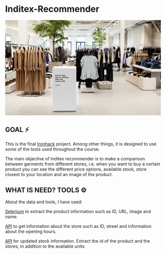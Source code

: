 # Inditex-Recommender 

![Imagen_text](https://github.com/Carmen-r/Inditex-Recommender/blob/main/image/proj_inditex.jpg)

## GOAL ⚡️

This is the final [Ironhack][id] project. Among other things, it is designed to use some of the tools used throughout the course.

[id]: https://www.ironhack.com/es "Ironhack"
The main objective of Inditex recommender is to make a comparison between garments from different stores, i.e. when you want to buy a certain product you can see the different price options, available stock, store closest to your location and an image of the product.

## WHAT IS NEED? TOOLS ⚙️

About the data and tools, I have used: 

[Selenium][id1] to extract the product information such as ID, URL, image and name.

[id1]: https://selenium-python.readthedocs.io/ "Selenium"

[API][id2] to get information about the store such as ID, street and information about the opening hours.

[id2]: https://pypi.org/project/ApiDoc/ "API"

[API][id2] for updated stock information. Extract the id of the product and the stores, in addition to the available units

[id2]: https://pypi.org/project/ApiDoc/ "API"
